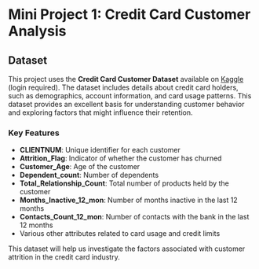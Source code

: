 # Mini Project 1: Credit Card Customer Analysis

## Dataset

This project uses the **Credit Card Customer Dataset** available on [Kaggle](https://www.kaggle.com/sakshigoyal7/credit-card-customers) (login required). The dataset includes details about credit card holders, such as demographics, account information, and card usage patterns. This dataset provides an excellent basis for understanding customer behavior and exploring factors that might influence their retention.

### Key Features
- **CLIENTNUM**: Unique identifier for each customer
- **Attrition_Flag**: Indicator of whether the customer has churned
- **Customer_Age**: Age of the customer
- **Dependent_count**: Number of dependents
- **Total_Relationship_Count**: Total number of products held by the customer
- **Months_Inactive_12_mon**: Number of months inactive in the last 12 months
- **Contacts_Count_12_mon**: Number of contacts with the bank in the last 12 months
- Various other attributes related to card usage and credit limits

This dataset will help us investigate the factors associated with customer attrition in the credit card industry.
